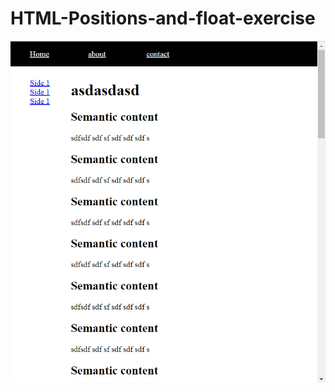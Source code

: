 # HTML-Positions-and-float-exercise

![How should it look](positions-floats-exercise.png?raw=true "How should it look")
